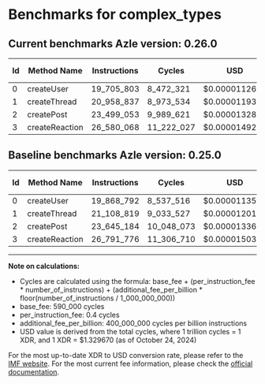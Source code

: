# Benchmarks for complex_types

## Current benchmarks Azle version: 0.26.0

| Id  | Method Name    | Instructions | Cycles     | USD           | USD/Million Calls | Change                              |
| --- | -------------- | ------------ | ---------- | ------------- | ----------------- | ----------------------------------- |
| 0   | createUser     | 19_705_803   | 8_472_321  | $0.0000112654 | $11.26            | <font color="green">-162_989</font> |
| 1   | createThread   | 20_958_837   | 8_973_534  | $0.0000119318 | $11.93            | <font color="green">-149_982</font> |
| 2   | createPost     | 23_499_053   | 9_989_621  | $0.0000132829 | $13.28            | <font color="green">-146_131</font> |
| 3   | createReaction | 26_580_068   | 11_222_027 | $0.0000149216 | $14.92            | <font color="green">-211_708</font> |

## Baseline benchmarks Azle version: 0.25.0

| Id  | Method Name    | Instructions | Cycles     | USD           | USD/Million Calls |
| --- | -------------- | ------------ | ---------- | ------------- | ----------------- |
| 0   | createUser     | 19_868_792   | 8_537_516  | $0.0000113521 | $11.35            |
| 1   | createThread   | 21_108_819   | 9_033_527  | $0.0000120116 | $12.01            |
| 2   | createPost     | 23_645_184   | 10_048_073 | $0.0000133606 | $13.36            |
| 3   | createReaction | 26_791_776   | 11_306_710 | $0.0000150342 | $15.03            |

---

**Note on calculations:**

- Cycles are calculated using the formula: base_fee + (per_instruction_fee \* number_of_instructions) + (additional_fee_per_billion \* floor(number_of_instructions / 1_000_000_000))
- base_fee: 590_000 cycles
- per_instruction_fee: 0.4 cycles
- additional_fee_per_billion: 400_000_000 cycles per billion instructions
- USD value is derived from the total cycles, where 1 trillion cycles = 1 XDR, and 1 XDR = $1.329670 (as of October 24, 2024)

For the most up-to-date XDR to USD conversion rate, please refer to the [IMF website](https://www.imf.org/external/np/fin/data/rms_sdrv.aspx).
For the most current fee information, please check the [official documentation](https://internetcomputer.org/docs/current/developer-docs/gas-cost#execution).
